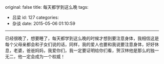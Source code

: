 original: false
title: 每天都学到这么晚
tags:
  - 吕梁
id: 127
categories:
  - 杂谈
date: 2015-05-06 01:10:59
---

已经很晚了，想要睡了，每天都学到这么晚的时候才想到要注意身体，我相信这是每个父母亲都会和子女们说的话，同样，我的爱人也要和我说要注意身体，好好休息，老婆，爸爸妈妈，我爱你们，我一定要证明给你们看，贺汉林他是那么的独一无二，他一定会成为一个权威！
